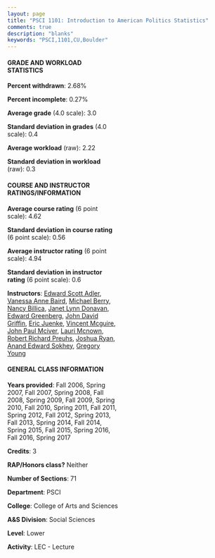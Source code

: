 ```yaml
---
layout: page
title: "PSCI 1101: Introduction to American Politics Statistics"
comments: true
description: "blanks"
keywords: "PSCI,1101,CU,Boulder"
---
```

<head>
<script src="https://ajax.googleapis.com/ajax/libs/jquery/2.1.3/jquery.min.js"></script>
<script src="https://dl.dropboxusercontent.com/s/pc42nxpaw1ea4o9/highcharts.js?dl=0"></script>
<!-- <script src="../assets/js/highcharts.js"></script> -->
<style type="text/css">@font-face {
	font-family: "Bebas Neue";
	src: url(https://www.filehosting.org/file/details/544349/BebasNeue Regular.otf) format("opentype");
	}
	h1.Bebas { 
		font-family: "Bebas Neue", Verdana, Tahoma;
	}
</style>
</head>
<body>
	<div id="container" style="float: right; width: 45%; height: 88%; margin-left: 2.5%; margin-right: 2.5%;"></div>
	<script language="JavaScript">
		$(document).ready(function() {
		var chart = {type: 'column'};
		var title = {text: 'Grade Distribution'};
		var xAxis = {categories: ['A','B','C','D','F'],crosshair: true};
		var yAxis = {min: 0,title: {text: 'Percentage'}};
		var tooltip = {headerFormat: '<center><b><span style="font-size:20px">{point.key}</span></b></center>',
		               pointFormat: '<td style="padding:0"><b>{point.y:.1f}%</b></td>',
		               footerFormat: '</table>',shared: true,useHTML: true};
		var plotOptions = {column: {pointPadding: 0.0,borderWidth: 0}};  
		var credits = {enabled: false};var series= [{name: 'Percent',data: [34.06,40.74,20.66,2.6,1.94,]}];
		var json = {};
		json.chart = chart;
		json.title = title;
		json.tooltip = tooltip;
		json.xAxis = xAxis;
		json.yAxis = yAxis;  
		json.series = series;
		json.plotOptions = plotOptions;  
		json.credits = credits;
		$('#container').highcharts(json);
	});
	</script>
</body>
			   
#### GRADE AND WORKLOAD STATISTICS

**Percent withdrawn**: 2.68%

**Percent incomplete**: 0.27%

**Average grade** (4.0 scale): 3.0

**Standard deviation in grades** (4.0 scale): 0.4

**Average workload** (raw): 2.22

**Standard deviation in workload** (raw): 0.3

#### COURSE AND INSTRUCTOR RATINGS/INFORMATION

**Average course rating** (6 point scale): 4.62

**Standard deviation in course rating** (6 point scale): 0.56

**Average instructor rating** (6 point scale): 4.94

**Standard deviation in instructor rating** (6 point scale): 0.6

**Instructors**: <a href='../../instructors/Edward_Scott_Adler'>Edward Scott Adler</a>, <a href='../../instructors/Vanessa_Anne_Baird'>Vanessa Anne Baird</a>, <a href='../../instructors/Michael_Berry'>Michael Berry</a>, <a href='../../instructors/Nancy_Billica'>Nancy Billica</a>, <a href='../../instructors/Janet_Lynn_Donavan'>Janet Lynn Donavan</a>, <a href='../../instructors/Edward_Greenberg'>Edward Greenberg</a>, <a href='../../instructors/John_David_Griffin'>John David Griffin</a>, <a href='../../instructors/Eric_Juenke'>Eric Juenke</a>, <a href='../../instructors/Vincent_Mcguire'>Vincent Mcguire</a>, <a href='../../instructors/John_Paul_Mciver'>John Paul Mciver</a>, <a href='../../instructors/Lauri_Mcnown'>Lauri Mcnown</a>, <a href='../../instructors/Robert_Richard_Preuhs'>Robert Richard Preuhs</a>, <a href='../../instructors/Joshua_Ryan'>Joshua Ryan</a>, <a href='../../instructors/Anand_Edward_Sokhey'>Anand Edward Sokhey</a>, <a href='../../instructors/Gregory_Young'>Gregory Young</a>

#### GENERAL CLASS INFORMATION

**Years provided**: Fall 2006, Spring 2007, Fall 2007, Spring 2008, Fall 2008, Spring 2009, Fall 2009, Spring 2010, Fall 2010, Spring 2011, Fall 2011, Spring 2012, Fall 2012, Spring 2013, Fall 2013, Spring 2014, Fall 2014, Spring 2015, Fall 2015, Spring 2016, Fall 2016, Spring 2017

**Credits**: 3

**RAP/Honors class?** Neither

**Number of Sections**: 71

**Department**: PSCI

**College**: College of Arts and Sciences

**A&S Division**: Social Sciences

**Level**: Lower

**Activity**: LEC - Lecture
